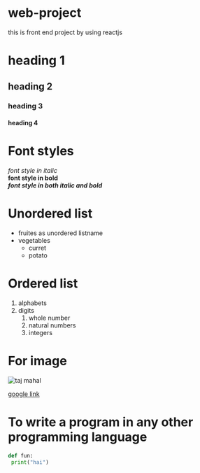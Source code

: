 # web-project
this is front end project by using reactjs
# heading 1
## heading 2
### heading 3
#### heading 4
# Font styles
*font style in italic*  
**font style in bold**  
***font style in both italic and bold***
# Unordered list
* fruites as unordered listname
* vegetables  
  * curret
  * potato
# Ordered list
1. alphabets
2. digits 
    1. whole number
    2. natural numbers
    3. integers
# For image
![taj mahal](https://images.theconversation.com/files/228805/original/file-20180723-189308-12b3agf.jpg?ixlib=rb-1.1.0&q=45&auto=format&w=1200&h=1200.0&fit=crop)

[google link](https://www.google.com/)

# To write a program in any other programming language
~~~python
def fun:
 print("hai")
 ~~~
